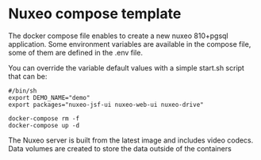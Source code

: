 # Nuxeo compose template   
The docker compose file enables to create a new nuxeo 810+pgsql application.
Some environment variables are available in the compose file, some of them are defined in the .env file.

You can override the variable default values with a simple start.sh script that can be:

```
#/bin/sh
export DEMO_NAME="demo"
export packages="nuxeo-jsf-ui nuxeo-web-ui nuxeo-drive"

docker-compose rm -f
docker-compose up -d
```

The Nuxeo server is built from the latest image and includes video codecs. Data volumes are created to store the data outside of the containers
